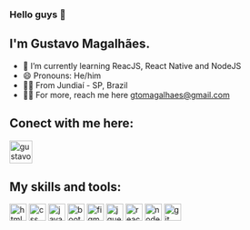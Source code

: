 ### Hello guys 👋
## I'm Gustavo Magalhães.

- 🌱 I’m currently learning ReacJS, React Native and NodeJS
- 😄 Pronouns: He/him
- 🧏‍♂️	From Jundiaí - SP, Brazil
- :man_technologist: For more, reach me here gtomagalhaes@gmail.com

## Conect with me here:
<a href="https://www.linkedin.com/in/gustavomagalhaes7/" target="_blank">
<img align="center" alt="gustavo-linkedin" heignt="30" width="40" src="https://cdn.jsdelivr.net/gh/devicons/devicon/icons/linkedin/linkedin-original.svg" style="max-width:100%;">
</a>

## My skills and tools:
<img align="center" alt="html" heignt="40" width="30" src="https://cdn.jsdelivr.net/gh/devicons/devicon/icons/html5/html5-original.svg" style="max-width:100%;"></img>
<img align="center" alt="css" heignt="40" width="30" src="https://cdn.jsdelivr.net/gh/devicons/devicon/icons/css3/css3-original.svg" style="max-width:100%;"></img>
<img align="center" alt="javascript" heignt="40" width="30" src="https://cdn.jsdelivr.net/gh/devicons/devicon/icons/javascript/javascript-original.svg" style="max-width:100%;"></img>
<img align="center" alt="bootstrap" heignt="40" width="30" src="https://cdn.jsdelivr.net/gh/devicons/devicon/icons/bootstrap/bootstrap-plain.svg" style="max-width:100%;"></img>
<img align="center" alt="figma" heignt="40" width="30" src="https://cdn.jsdelivr.net/gh/devicons/devicon/icons/figma/figma-original.svg" style="max-width:100%;"></img>
<img align="center" alt="jquery" heignt="40" width="30" src="https://cdn.jsdelivr.net/gh/devicons/devicon/icons/jquery/jquery-original.svg" style="max-width:100%;"></img>
<img align="center" alt="react" heignt="40" width="30" src="https://cdn.jsdelivr.net/gh/devicons/devicon/icons/react/react-original.svg" style="max-width:100%;"></img>
<img align="center" alt="nodejs" heignt="40" width="30" src="https://cdn.jsdelivr.net/gh/devicons/devicon/icons/nodejs/nodejs-original.svg" style="max-width:100%;"></img>
<img align="center" alt="git" heignt="40" width="30" src="https://cdn.jsdelivr.net/gh/devicons/devicon/icons/git/git-original.svg" style="max-width:100%;"></img>


<!--
**gusmagalhaes7/gusmagalhaes7** is a ✨ _special_ ✨ repository because its `README.md` (this file) appears on your GitHub profile.

- 🌱 I’m currently learning ReacJS, React Native and NodeJS
- 🤔 I’m looking for help with ...
- 😄 Pronouns: He/him

-->

